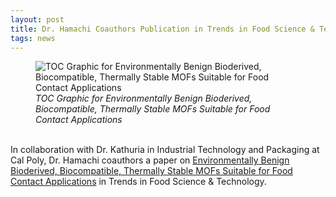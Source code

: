 ```yaml
---
layout: post
title: Dr. Hamachi Coauthors Publication in Trends in Food Science & Technology
tags: news
---
```

<figure>
  <img src="https://lesliehamachi.github.io/images/2023_TrendsFoodSci_138_323.png" alt="TOC Graphic for Environmentally Benign Bioderived, Biocompatible, Thermally Stable MOFs Suitable for Food Contact Applications" title="TOC Graphic for Environmentally Benign Bioderived, Biocompatible, Thermally Stable MOFs Suitable for Food Contact Applications">
  <figcaption><em>TOC Graphic for Environmentally Benign Bioderived, Biocompatible, Thermally Stable MOFs Suitable for Food Contact Applications</em></figcaption>
</figure>  
<br>
In collaboration with Dr. Kathuria in Industrial Technology and Packaging at Cal Poly, Dr. Hamachi coauthors a paper on <a href="https://www.sciencedirect.com/science/article/pii/S0924224423001966">Environmentally Benign Bioderived, Biocompatible, Thermally Stable MOFs Suitable for Food Contact Applications</a> in Trends in Food Science & Technology.
